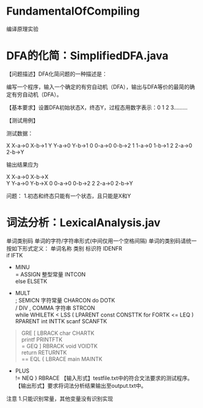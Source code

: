 # FundamentalOfCompiling

编译原理实验

# DFA的化简：SimplifiedDFA.java


【问题描述】DFA化简问题的一种描述是：


编写一个程序，输入一个确定的有穷自动机（DFA），输出与DFA等价的最简的确定有穷自动机（DFA）。


【基本要求】设置DFA初始状态X，终态Y，过程态用数字表示：0 1 2 3………


【测试用例】


测试数据：  


X X-a->0 X-b->1
Y Y-a->0 Y-b->1
0 0-a->0 0-b->2
1 1-a->0 1-b->1
2 2-a->0 2-b->Y


输出结果应为


X X-a->0 X-b->X            
Y Y-a->0 Y-b->X
0 0-a->0 0-b->2
2 2-a->0 2-b->Y



问题：
1.初态和终态只能有一个状态，且只能是X和Y



# 词法分析：LexicalAnalysis.jav
单词类别码 单词的字符/字符串形式(中间仅用一个空格间隔)
单词的类别码请统一按如下形式定义：
单词名称	类别
标识符	IDENFR	
if	IFTK	
-	MINU	
= 	ASSIGN
整型常量	INTCON	
else	ELSETK	
*	MULT	
;	SEMICN
字符常量	CHARCON
do	DOTK	
/	DIV
,	COMMA
字符串	STRCON	
while	WHILETK
< 	LSS
(	LPARENT
const	CONSTTK
for	FORTK
<=	LEQ
)	RPARENT
int	INTTK
scanf	SCANFTK
> 	GRE
[	LBRACK
char	CHARTK	
printf	PRINTFTK	
>=	GEQ
]	RBRACK
void	VOIDTK	
return	RETURNTK	
== 	EQL
{	LBRACE
main	MAINTK	
+	PLUS	
!= 	NEQ
}	RBRACE
【输入形式】testfile.txt中的符合文法要求的测试程序。
【输出形式】要求将词法分析结果输出至output.txt中。

注意
1.只能识别常量，其他变量没有识别实现
